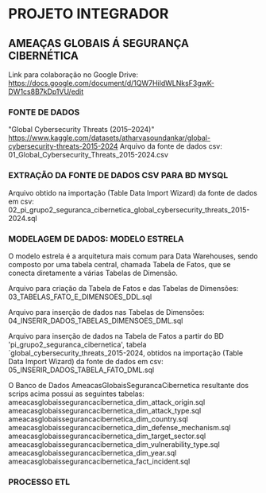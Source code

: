 # PROJETO INTEGRADOR

## AMEAÇAS GLOBAIS Á SEGURANÇA CIBERNÉTICA

Link para colaboração no Google Drive:  
https://docs.google.com/document/d/1QW7HildWLNksF3gwK-DW1cs8B7kDp1VU/edit

### FONTE DE DADOS
"Global Cybersecurity Threats (2015–2024)"  
https://www.kaggle.com/datasets/atharvasoundankar/global-cybersecurity-threats-2015-2024
Arquivo da fonte de dados csv:
01_Global_Cybersecurity_Threats_2015-2024.csv

### EXTRAÇÃO DA FONTE DE DADOS CSV PARA BD MYSQL
Arquivo obtido na importação (Table Data Import Wizard) da fonte de dados em csv:  
02_pi_grupo2_seguranca_cibernetica_global_cybersecurity_threats_2015-2024.sql

### MODELAGEM DE DADOS: MODELO ESTRELA
O modelo estrela é a arquitetura mais comum para Data Warehouses, sendo composto por uma tabela central, chamada Tabela de Fatos, que se conecta diretamente a várias Tabelas de Dimensão.

Arquivo para criação da Tabela de Fatos e das Tabelas de Dimensões:  
  03_TABELAS_FATO_E_DIMENSOES_DDL.sql

Arquivo para inserção de dados nas Tabelas de Dimensões:  
  04_INSERIR_DADOS_TABELAS_DIMENSOES_DML.sql

Arquivo para inserção de dados na Tabela de Fatos a partir do BD 'pi_grupo2_seguranca_cibernetica', tabela `global_cybersecurity_threats_2015-2024, obtidos na importação (Table Data Import Wizard) da fonte de dados em csv:  
  05_INSERIR_DADOS_TABELA_FATO_DML.sql

O Banco de Dados AmeacasGlobaisSegurancaCibernetica resultante dos scrips acima possui as seguintes tabelas:
  ameacasglobaissegurancacibernetica_dim_attack_origin.sql  
  ameacasglobaissegurancacibernetica_dim_attack_type.sql  
  ameacasglobaissegurancacibernetica_dim_country.sql  
  ameacasglobaissegurancacibernetica_dim_defense_mechanism.sql  
  ameacasglobaissegurancacibernetica_dim_target_sector.sql  
  ameacasglobaissegurancacibernetica_dim_vulnerability_type.sql  
  ameacasglobaissegurancacibernetica_dim_year.sql  
  ameacasglobaissegurancacibernetica_fact_incident.sql  

### PROCESSO ETL
